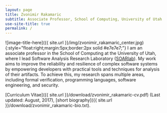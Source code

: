 ```yaml
---
layout: page
title: Zvonimir Rakamaric
subtitle: Associate Professor, School of Computing, University of Utah
use-site-title: true
permalink: /
---
```

![image-title-here]({{ site.url }}/img/zvonimir_rakamaric_center.jpg){:style="float:right;margin:5px;border:2px solid #e7e7e7;"}
I am an associate professor in the School of Computing at the University of
Utah, where I lead Software Analysis Research Laboratory
([SOARlab](http://soarlab.org)). My work aims to improve the reliability and
resilience of complex software systems by empowering developers with practical
tools and techniques for analysis of their artifacts.  To achieve this, my
research spans multiple areas, including formal verification, programming
languages, software engineering, and security.

[Curriculum Vitae]({{ site.url }}/download/zvonimir_rakamaric-cv.pdf) (Last updated: August, 2017),
[short biography]({{ site.url }}/download/zvonimir_rakamaric-bio.txt).

